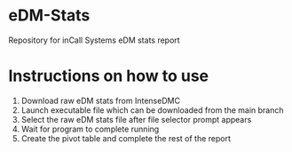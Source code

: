 # eDM-Stats
Repository for inCall Systems eDM stats report

# Instructions on how to use

1. Download raw eDM stats from IntenseDMC
2. Launch executable file which can be downloaded from the main branch
3. Select the raw eDM stats file after file selector prompt appears
4. Wait for program to complete running
5. Create the pivot table and complete the rest of the report
